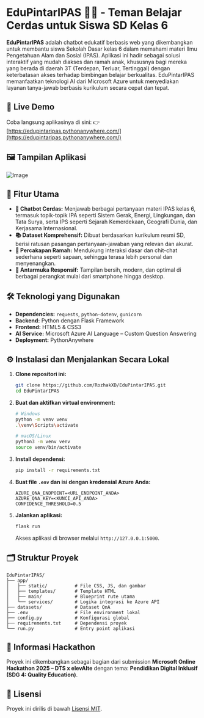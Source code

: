 # EduPintarIPAS 🤖✨ - **Teman Belajar Cerdas untuk Siswa SD Kelas 6**

**EduPintarIPAS** adalah chatbot edukatif berbasis web yang dikembangkan untuk membantu siswa Sekolah Dasar kelas 6 dalam memahami materi Ilmu Pengetahuan Alam dan Sosial (IPAS). Aplikasi ini hadir sebagai solusi interaktif yang mudah diakses dan ramah anak, khususnya bagi mereka yang berada di daerah 3T (Terdepan, Terluar, Tertinggal) dengan keterbatasan akses terhadap bimbingan belajar berkualitas. EduPintarIPAS memanfaatkan teknologi AI dari Microsoft Azure untuk menyediakan layanan tanya-jawab berbasis kurikulum secara cepat dan tepat.

## 🔗 Live Demo
Coba langsung aplikasinya di sini:
👉 [https://edupintaripas.pythonanywhere.com/](https://edupintaripas.pythonanywhere.com/)

## 🖼️ Tampilan Aplikasi
![Image](https://github.com/user-attachments/assets/a534fcee-0704-4244-957a-271c99e954ab)

## 🚀 Fitur Utama
- **🧠 Chatbot Cerdas:** Menjawab berbagai pertanyaan materi IPAS kelas 6, termasuk topik-topik IPA seperti Sistem Gerak, Energi, Lingkungan, dan Tata Surya, serta IPS seperti Sejarah Kemerdekaan, Geografi Dunia, dan Kerjasama Internasional.
- **📚 Dataset Komprehensif:** Dibuat berdasarkan kurikulum resmi SD, berisi ratusan pasangan pertanyaan-jawaban yang relevan dan akurat.
- **💬 Percakapan Ramah:** Mendukung interaksi dasar dan chit-chat sederhana seperti sapaan, sehingga terasa lebih personal dan menyenangkan.
- **📱 Antarmuka Responsif:** Tampilan bersih, modern, dan optimal di berbagai perangkat mulai dari smartphone hingga desktop.

## 🛠️ Teknologi yang Digunakan
- **Dependencies:** `requests`, `python-dotenv`, `gunicorn`
- **Backend:** Python dengan Flask Framework
- **Frontend:** HTML5 & CSS3
- **AI Service:** Microsoft Azure AI Language – Custom Question Answering
- **Deployment:** PythonAnywhere

## ⚙️ Instalasi dan Menjalankan Secara Lokal
1. **Clone repositori ini:**
    ```bash
    git clone https://github.com/RozhakXD/EduPintarIPAS.git
    cd EduPintarIPAS
    ```

2. **Buat dan aktifkan virtual environment:**
    ```bash
    # Windows
    python -m venv venv
    .\venv\Scripts\activate

    # macOS/Linux
    python3 -m venv venv
    source venv/bin/activate
    ```

3. **Install dependensi:**
    ```bash
    pip install -r requirements.txt
    ```

4. **Buat file `.env` dan isi dengan kredensial Azure Anda:**
    ```env
    AZURE_QNA_ENDPOINT=<URL_ENDPOINT_ANDA>
    AZURE_QNA_KEY=<KUNCI_API_ANDA>
    CONFIDENCE_THRESHOLD=0.5
    ```

5. **Jalankan aplikasi:**
    ```bash
    flask run
    ```
    Akses aplikasi di browser melalui `http://127.0.0.1:5000`.

## 🗂️ Struktur Proyek  
```
EduPintarIPAS/
├── app/
│   ├── static/          # File CSS, JS, dan gambar
│   ├── templates/       # Template HTML
│   ├── main/            # Blueprint rute utama
│   └── services/        # Logika integrasi ke Azure API
├── datasets/            # Dataset QnA
├── .env                 # File environment lokal
├── config.py            # Konfigurasi global
├── requirements.txt     # Dependensi proyek
└── run.py               # Entry point aplikasi
```

## 📢 Informasi Hackathon  
Proyek ini dikembangkan sebagai bagian dari submission **Microsoft Online Hackathon 2025 – DTS x elevAIte** dengan tema: **Pendidikan Digital Inklusif (SDG 4: Quality Education)**.

## 📄 Lisensi  
Proyek ini dirilis di bawah [Lisensi MIT](LICENSE).
